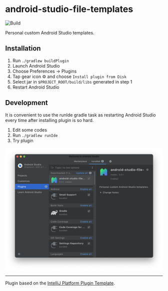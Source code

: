 # android-studio-file-templates

![Build](https://github.com/mataku/android-studio-file-templates/workflows/Build/badge.svg)

<!-- Plugin description -->
Personal custom Android Studio templates. 

<!-- Plugin description end -->

## Installation

1. Run `./gradlew buildPlugin`
2. Launch Android Studio
3. Choose Preferences -> Plugins
4. Tap gear icon ⚙️ and choose `Install plugin from Disk`
5. Select jar in `$PROJECT_ROOT/build/libs` generated in step 1
6. Restart Android Studio

## Development

It is convenient to use the runIde gradle task as restarting Android Studio every time after installing plugin is so hard.

1. Edit some codes
2. Run `./gradlew runIde`
3. Try plugin


![](./screenshot/run_ide.png)

---
Plugin based on the [IntelliJ Platform Plugin Template][template].

[template]: https://github.com/JetBrains/intellij-platform-plugin-template
